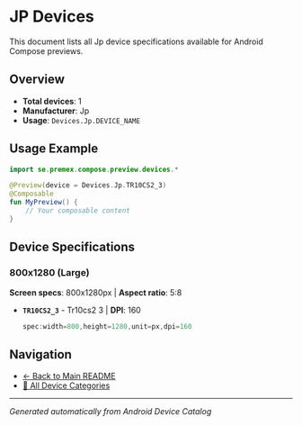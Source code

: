 # JP Devices

This document lists all Jp device specifications available for Android Compose previews.

## Overview

- **Total devices**: 1
- **Manufacturer**: Jp
- **Usage**: `Devices.Jp.DEVICE_NAME`

## Usage Example

```kotlin
import se.premex.compose.preview.devices.*

@Preview(device = Devices.Jp.TR10CS2_3)
@Composable
fun MyPreview() {
    // Your composable content
}
```

## Device Specifications

### 800x1280 (Large)

**Screen specs**: 800x1280px | **Aspect ratio**: 5:8

- **`TR10CS2_3`** - Tr10cs2 3 | **DPI**: 160
  ```kotlin
  spec:width=800,height=1280,unit=px,dpi=160
  ```

## Navigation

- [← Back to Main README](../../README.md)
- [📱 All Device Categories](../README.md)

---
*Generated automatically from Android Device Catalog*
